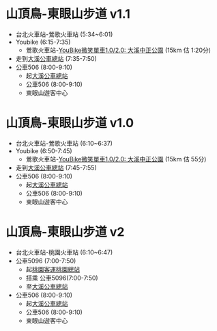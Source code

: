 # 山頂鳥-東眼山步道 v1.1
- 台北火車站-鶯歌火車站 (5:34~6:01)
- Youbike (6:15-7:35)
    - 鶯歌火車站-[YouBike微笑單車1.0/2.0: 大溪中正公園](https://maps.app.goo.gl/s7beYAezi12CAaDF7) (15km 估 1:20分)
- 走到[大溪公車總站](https://maps.app.goo.gl/mKzkz9iWyR22DxX46) (7:35-7:50)
- 公車506 (8:00-9:10)
    - 起[大溪公車總站](https://maps.app.goo.gl/mKzkz9iWyR22DxX46)
    - 公車506 (8:00-9:10)
    - 東眼山遊客中心

# 山頂鳥-東眼山步道 v1.0
- 台北火車站-鶯歌火車站 (6:10~6:37)
- Youbike (6:50-7:45)
    - 鶯歌火車站-[YouBike微笑單車1.0/2.0: 大溪中正公園](https://maps.app.goo.gl/s7beYAezi12CAaDF7) (15km 估 55分)
- 走到[大溪公車總站](https://maps.app.goo.gl/mKzkz9iWyR22DxX46) (7:45-7:55) 
- 公車506 (8:00-9:10)
    - 起[大溪公車總站](https://maps.app.goo.gl/mKzkz9iWyR22DxX46)
    - 公車506 (8:00-9:10)
    - 東眼山遊客中心


# 山頂鳥-東眼山步道 v2
- 台北火車站-桃園火車站 (6:10~6:47)
- 公車5096 (7:00-7:50) 
    - 起[桃園客運桃園總站](https://maps.app.goo.gl/cJfQ5miJmofSpvzo6)
    - 搭乘 公車5096(7:00-7:50) 
    - 至[大溪公車總站](https://maps.app.goo.gl/mKzkz9iWyR22DxX46)
- 公車506 (8:00-9:10)
    - 起[大溪公車總站](https://maps.app.goo.gl/mKzkz9iWyR22DxX46)
    - 公車506 (8:00-9:10)
    - 東眼山遊客中心
